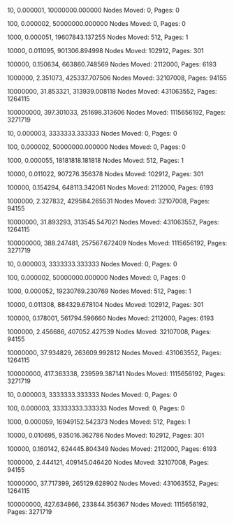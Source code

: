 10, 0.000001, 10000000.000000
Nodes Moved: 0, Pages: 0

100, 0.000002, 50000000.000000
Nodes Moved: 0, Pages: 0

1000, 0.000051, 19607843.137255
Nodes Moved: 512, Pages: 1

10000, 0.011095, 901306.894998
Nodes Moved: 102912, Pages: 301

100000, 0.150634, 663860.748569
Nodes Moved: 2112000, Pages: 6193

1000000, 2.351073, 425337.707506
Nodes Moved: 32107008, Pages: 94155

10000000, 31.853321, 313939.008118
Nodes Moved: 431063552, Pages: 1264115

100000000, 397.301033, 251698.313606
Nodes Moved: 1115656192, Pages: 3271719

10, 0.000003, 3333333.333333
Nodes Moved: 0, Pages: 0

100, 0.000002, 50000000.000000
Nodes Moved: 0, Pages: 0

1000, 0.000055, 18181818.181818
Nodes Moved: 512, Pages: 1

10000, 0.011022, 907276.356378
Nodes Moved: 102912, Pages: 301

100000, 0.154294, 648113.342061
Nodes Moved: 2112000, Pages: 6193

1000000, 2.327832, 429584.265531
Nodes Moved: 32107008, Pages: 94155

10000000, 31.893293, 313545.547021
Nodes Moved: 431063552, Pages: 1264115

100000000, 388.247481, 257567.672409
Nodes Moved: 1115656192, Pages: 3271719

10, 0.000003, 3333333.333333
Nodes Moved: 0, Pages: 0

100, 0.000002, 50000000.000000
Nodes Moved: 0, Pages: 0

1000, 0.000052, 19230769.230769
Nodes Moved: 512, Pages: 1

10000, 0.011308, 884329.678104
Nodes Moved: 102912, Pages: 301

100000, 0.178001, 561794.596660
Nodes Moved: 2112000, Pages: 6193

1000000, 2.456686, 407052.427539
Nodes Moved: 32107008, Pages: 94155

10000000, 37.934829, 263609.992812
Nodes Moved: 431063552, Pages: 1264115

100000000, 417.363338, 239599.387141
Nodes Moved: 1115656192, Pages: 3271719

10, 0.000003, 3333333.333333
Nodes Moved: 0, Pages: 0

100, 0.000003, 33333333.333333
Nodes Moved: 0, Pages: 0

1000, 0.000059, 16949152.542373
Nodes Moved: 512, Pages: 1

10000, 0.010695, 935016.362786
Nodes Moved: 102912, Pages: 301

100000, 0.160142, 624445.804349
Nodes Moved: 2112000, Pages: 6193

1000000, 2.444121, 409145.046420
Nodes Moved: 32107008, Pages: 94155

10000000, 37.717399, 265129.628902
Nodes Moved: 431063552, Pages: 1264115

100000000, 427.634866, 233844.356367
Nodes Moved: 1115656192, Pages: 3271719

